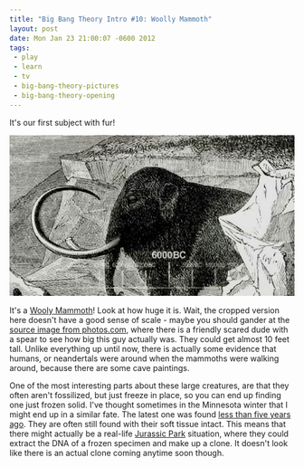 ```yaml
--- 
title: "Big Bang Theory Intro #10: Woolly Mammoth"
layout: post
date: Mon Jan 23 21:00:07 -0600 2012
tags:
 - play
 - learn
 - tv
 - big-bang-theory-pictures
 - big-bang-theory-opening
---
```

It's our first subject with fur!

<a rel="photo" href="/images/tbbt/00000232.png">
<img src="/images/tbbt/00000232-postsize.png" title="The Big Bang Theory #10: Woolly Mammoth" />
</a>

It's a [Wooly Mammoth][1]!  Look at how huge it is.  Wait, the cropped version
here doesn't have a good sense of scale - maybe you should gander at the
[source image from photos.com][2], where there is a friendly scared dude with a
spear to see how big this guy actually was.  They could get almost 10 feet
tall.  Unlike everything up until now, there is actually some evidence that
humans, or neandertals were around when the mammoths were walking around,
because there are some cave paintings.

[1]: http://en.wikipedia.org/wiki/Woolly_mammoth
[2]: http://www.photos.com/royalty-free-images/woolly-mammoth/92846290

One of the most interesting parts about these large creatures, are that they
often aren't fossilized, but just freeze in place, so you can end up finding
one just frozen solid.  I've thought sometimes in the Minnesota winter that I
might end up in a similar fate.  The latest one was found [less than five years
ago][3].  They are often still found with their soft tissue intact.  This means
that there might actually be a real-life [Jurassic Park][4] situation, where
they could extract the DNA of a frozen specimen and make up a clone.  It
doesn't look like there is an actual clone coming anytime soon though.

[3]: http://news.bbc.co.uk/2/hi/science/nature/6284214.stm
[4]: http://www.imdb.com/title/tt0107290/

